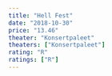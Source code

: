 ```yaml
---
title: "Hell Fest"
date: "2018-10-30"
price: "13.46"
theater: "Konsertpaleet"
theaters: ["Konsertpaleet"]
rating: "R"
ratings: ["R"]
---
```

